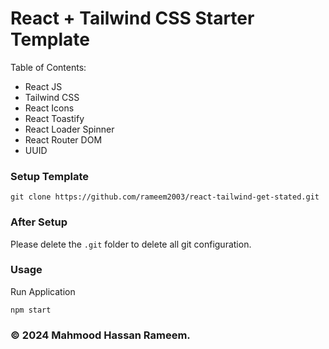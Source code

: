 # React + Tailwind CSS Starter Template

Table of Contents:

- React JS
- Tailwind CSS
- React Icons
- React Toastify
- React Loader Spinner
- React Router DOM
- UUID

### Setup Template

```
git clone https://github.com/rameem2003/react-tailwind-get-stated.git
```

### After Setup

Please delete the `.git` folder to delete all git configuration.

### Usage

Run Application

```
npm start
```

### &copy; 2024 Mahmood Hassan Rameem.
